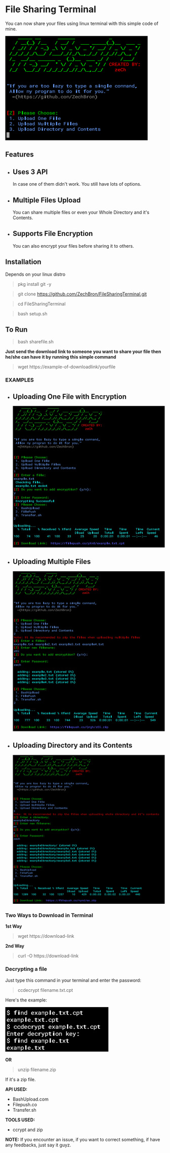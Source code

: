 # File Sharing Terminal
You can now share your files using linux terminal with this simple code of mine.

![File Sharing Terminal](https://github.com/ZechBron/FileSharingTerminal/blob/FileSharingTerminal-images/FileSharingTerminal-By-zeCh.png)


## Features
- Uses 3 API
   -
   In case one of them didn't work. You still have lots of options.
- Multiple Files Upload
   -
   You can share multiple files or even your Whole Directory and it's Contents.
- Supports File Encryption
   -
   You can also encrypt your files before sharing it to others.


## Installation
Depends on your linux distro
> pkg install git -y

> git clone https://github.com/ZechBron/FileSharingTerminal.git

> cd FileSharingTerminal

> bash setup.sh


## To Run
> bash sharefile.sh

__Just send the download link to someone you want to share your file then he/she can have it by running this simple command__
> wget https://example-of-downloadlink/yourfile


### EXAMPLES
- Uploading One File with Encryption
   -
   ![Example of Uploading One File w/ Encryption](https://github.com/ZechBron/FileSharingTerminal/blob/FileSharingTerminal-images/Upload-One-File-with-Encryption.jpg)
- Uploading Multiple Files
   -
   ![Example of Multiple Files Uploads](https://github.com/ZechBron/FileSharingTerminal/blob/FileSharingTerminal-images/Multiple-File-Uploads.jpg)
- Uploading Directory and its Contents
   -
   ![Example of Uploading Directory and its Contents](https://github.com/ZechBron/FileSharingTerminal/blob/FileSharingTerminal-images/Directory-and-Contents.jpg)


### Two Ways to Download in Terminal
__1st Way__
> wget https://download-link

__2nd Way__
> curl -O https://download-link


### Decrypting a file
Just type this command in your terminal and enter the password:
> ccdecrypt filename.txt.cpt

Here's the example:

![Decrypting A File](https://github.com/ZechBron/FileSharingTerminal/blob/FileSharingTerminal-images/Decrypting-File.png)

__OR__

> unzip filename.zip

If it's a zip file.


__API USED:__
- BashUpload.com
- Filepush.co
- Transfer.sh


__TOOLS USED:__
- ccrypt and zip


__NOTE:__
If you encounter an issue, if you want to correct something, if have any feedbacks, just say it guyz. 
